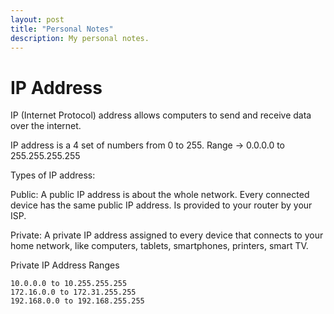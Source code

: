 ```yaml
---
layout: post
title: "Personal Notes"
description: My personal notes.
---
```


# IP Address

IP (Internet Protocol) address allows computers to send and receive data over the internet. 

IP address is a 4 set of numbers from 0 to 255. Range -> 0.0.0.0 to 255.255.255.255

Types of IP address:

Public: A public IP address is about the whole network. Every connected device has the same public IP address. Is provided to your router by your ISP. 

Private: A private IP address assigned to every device that connects to your home network, like computers, tablets, smartphones, printers, smart TV. 

Private IP Address Ranges
```
10.0.0.0 to 10.255.255.255
172.16.0.0 to 172.31.255.255
192.168.0.0 to 192.168.255.255
```
